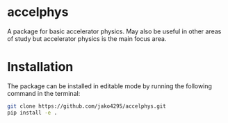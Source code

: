 # accelphys
A package for basic accelerator physics. May also be useful in other areas of study but accelerator physics is the main focus area.

# Installation
The package can be installed in editable mode by running the following command in the terminal:

```bash
git clone https://github.com/jako4295/accelphys.git
pip install -e .
```
